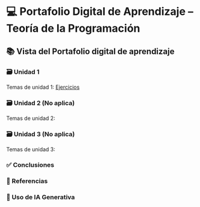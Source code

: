 # 💻 Portafolio Digital de Aprendizaje – Teoría de la Programación

## 📚 Vista del Portafolio digital de aprendizaje

### 🗃️ Unidad 1
Temas de unidad 1:
[Ejercicios](unidad1.md)
### 🗃️ Unidad 2 (No aplica)
Temas de unidad 2:
### 🗃️ Unidad 3 (No aplica)
Temas de unidad 3:

### ✅ Conclusiones

### 📖 Referencias

### 🤖 Uso de IA Generativa
